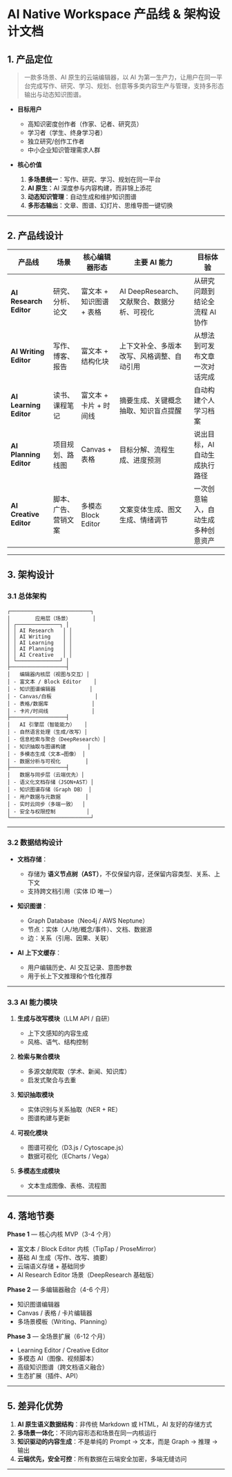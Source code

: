 # **AI Native Workspace 产品线 & 架构设计文档**

## **1. 产品定位**

> 一款多场景、AI 原生的云端编辑器，以 AI 为第一生产力，让用户在同一平台完成写作、研究、学习、规划、创意等多类内容生产与管理，支持多形态输出与动态知识图谱。

* **目标用户**

  * 高知识密度创作者（作家、记者、研究员）
  * 学习者（学生、终身学习者）
  * 独立研究/创作工作者
  * 中小企业知识管理需求人群

* **核心价值**

  1. **多场景统一**：写作、研究、学习、规划在同一平台
  2. **AI 原生**：AI 深度参与内容构建，而非锦上添花
  3. **动态知识管理**：自动生成和维护知识图谱
  4. **多形态输出**：文章、图谱、幻灯片、思维导图一键切换

---

## **2. 产品线设计**

| 产品线                    | 场景         | 核心编辑器形态          | 主要 AI 能力                      | 目标体验              |
| ---------------------- | ---------- | ---------------- | ----------------------------- | ----------------- |
| **AI Research Editor** | 研究、分析、论文   | 富文本 + 知识图谱 + 表格  | AI DeepResearch、文献聚合、数据分析、可视化 | 从研究问题到结论全流程 AI 协作 |
| **AI Writing Editor**  | 写作、博客、报告   | 富文本 + 结构化块       | 上下文补全、多版本改写、风格调整、自动引用         | 从想法到可发布文章一次对话完成   |
| **AI Learning Editor** | 读书、课程笔记    | 富文本 + 卡片 + 时间线   | 摘要生成、关键概念抽取、知识盲点提醒            | 自动构建个人学习档案        |
| **AI Planning Editor** | 项目规划、路线图   | Canvas + 表格      | 目标分解、流程生成、进度预测                | 说出目标，AI 自动生成执行路径  |
| **AI Creative Editor** | 脚本、广告、营销文案 | 多模态 Block Editor | 文案变体生成、图文生成、情绪调节              | 一次创意输入，自动生成多种创意资产 |

---

## **3. 架构设计**

### **3.1 总体架构**

```
┌──────────────────────────┐
│        应用层（场景）       │
│ ┌──────────────┐ │
│ │ AI Research   │ │
│ │ AI Writing    │ │
│ │ AI Learning   │ │
│ │ AI Planning   │ │
│ │ AI Creative   │ │
│ └──────────────┘ │
├──────────────────┤
│   编辑器内核层（视图与交互）│
│ - 富文本 / Block Editor    │
│ - 知识图谱编辑器           │
│ - Canvas/白板              │
│ - 表格/数据库              │
│ - 卡片/时间线              │
├──────────────────┤
│   AI 引擎层（智能能力）   │
│ - 自然语言处理（生成/改写）│
│ - 信息检索与聚合（DeepResearch）│
│ - 知识抽取与图谱构建       │
│ - 多模态生成（文本→图像） │
│ - 数据分析与可视化        │
├──────────────────┤
│   数据与同步层（云端优先）│
│ - 语义化文档存储（JSON+AST）│
│ - 知识图谱存储（Graph DB） │
│ - 用户数据与元数据        │
│ - 实时云同步（多端一致）  │
│ - 安全与权限控制          │
└──────────────────────────┘
```

---

### **3.2 数据结构设计**

* **文档存储**：

  * 存储为 **语义节点树（AST）**，不仅保留内容，还保留内容类型、关系、上下文
  * 支持跨文档引用（实体 ID 唯一）
* **知识图谱**：

  * Graph Database（Neo4j / AWS Neptune）
  * 节点：实体（人/地/概念/事件）、文档、数据源
  * 边：关系（引用、因果、关联）
* **AI 上下文缓存**：

  * 用户编辑历史、AI 交互记录、意图参数
  * 用于长上下文推理和个性化推荐

---

### **3.3 AI 能力模块**

1. **生成与改写模块**（LLM API / 自研）

   * 上下文感知的内容生成
   * 风格、语气、结构控制
2. **检索与聚合模块**

   * 多源文献爬取（学术、新闻、知识库）
   * 启发式聚合与去重
3. **知识抽取模块**

   * 实体识别与关系抽取（NER + RE）
   * 图谱构建与更新
4. **可视化模块**

   * 图谱可视化（D3.js / Cytoscape.js）
   * 数据可视化（ECharts / Vega）
5. **多模态生成模块**

   * 文本生成图像、表格、流程图

---

## **4. 落地节奏**

**Phase 1** — 核心内核 MVP（3-4 个月）

* 富文本 / Block Editor 内核（TipTap / ProseMirror）
* 基础 AI 生成（写作、改写、摘要）
* 云端语义存储 + 基础同步
* AI Research Editor 场景（DeepResearch 基础版）

**Phase 2** — 多编辑器融合（4-6 个月）

* 知识图谱编辑器
* Canvas / 表格 / 卡片编辑器
* 多场景模板（Writing、Planning）

**Phase 3** — 全场景扩展（6-12 个月）

* Learning Editor / Creative Editor
* 多模态 AI（图像、视频脚本）
* 高级知识图谱（跨文档语义融合）
* 生态扩展（插件、API）

---

## **5. 差异化优势**

1. **AI 原生语义数据结构**：非传统 Markdown 或 HTML，AI 友好的存储方式
2. **多场景一体化**：不同内容形态和场景在同一内核运行
3. **知识驱动的内容生成**：不是单纯的 Prompt → 文本，而是 Graph → 推理 → 输出
4. **云端优先，安全可控**：所有数据在云端安全加密，多端无缝访问

---